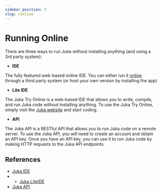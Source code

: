 ```yaml
---
sidebar_position: 5
slug: /online
---
```


# Running Online

There are three ways to run Juka without installing anything (and using a 3rd party system):

* **IDE**

The fully featured web-based online IDE. You can either run it [online](https://ide.jukalang.com) through a third party system (or host your own version by installing the app)
* **Lite IDE**

The Juka Try Online is a web-based IDE that allows you to write, compile, and run Juka code without installing anything. To use the Juka Try Online, simply visit the [Juka website](https://jukalang.com/tryonline) and start coding.

* **API**

The Juka API is a RESTful API that allows you to run Juka code on a remote server. To use the Juka API, you will need to create an account and obtain an API key. Once you have an API key, you can use it to run Juka code by making HTTP requests to the Juka API endpoints.


## References

* [Juka IDE](https://ide.jukalang.com)
* * [Juka LiteIDE](https://lite.jukalang.com)
* [Juka API](https://api.jukalang.com)
